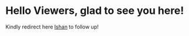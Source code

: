 # Hello Viewers, glad to see you here!
Kindly redirect here [Ishan](https://github.com/LouisPaul2000) to follow up!


<!---
IshanShivanshBangroo/IshanShivanshBangroo is a ✨ special ✨ repository because its `README.md` (this file) appears on your GitHub profile.
You can click the Preview link to take a look at your changes.
--->

